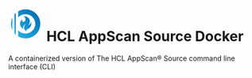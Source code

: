 # <img src="source.png" width="70" height="70"> HCL AppScan Source Docker

A containerized version of The HCL AppScan® Source command line interface (CLI)
